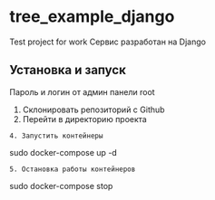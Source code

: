# tree_example_django
Test project for work
Сервис разработан на Django
## Установка и запуск

Пароль и логин от админ панели root


1. Склонировать репозиторий с Github
2. Перейти в директорию проекта
```
4. Запустить контейнеры
```
sudo docker-compose up -d
```
5. Остановка работы контейнеров
```
sudo docker-compose stop
```
